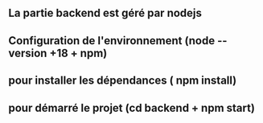 ## La partie backend est géré par nodejs

## Configuration de l'environnement (node --version +18 + npm)

## pour installer les dépendances ( npm install)

## pour démarré le projet (cd backend + npm start)